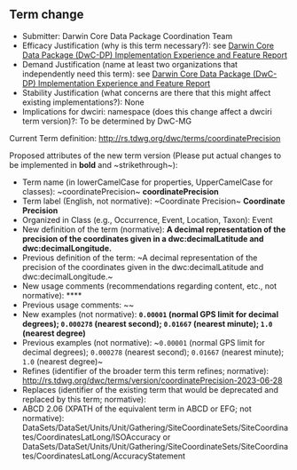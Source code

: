 ## Term change

* Submitter: Darwin Core Data Package Coordination Team
* Efficacy Justification (why is this term necessary?): see [Darwin Core Data Package (DwC-DP) Implementation Experience and Feature Report](https://gbif.github.io/dwc-dp/docs/dwc_dp_implementation_feature_reports.pdf)
* Demand Justification (name at least two organizations that independently need this term): see [Darwin Core Data Package (DwC-DP) Implementation Experience and Feature Report](https://gbif.github.io/dwc-dp/docs/dwc_dp_implementation_feature_reports.pdf)
* Stability Justification (what concerns are there that this might affect existing implementations?): None
* Implications for dwciri: namespace (does this change affect a dwciri term version)?: To be determined by DwC-MG

Current Term definition: http://rs.tdwg.org/dwc/terms/coordinatePrecision

Proposed attributes of the new term version (Please put actual changes to be implemented in **bold** and ~strikethrough~):

* Term name (in lowerCamelCase for properties, UpperCamelCase for classes): ~coordinatePrecision~ **coordinatePrecision**
* Term label (English, not normative): ~Coordinate Precision~ **Coordinate Precision**
* Organized in Class (e.g., Occurrence, Event, Location, Taxon): Event
* New definition of the term (normative): **A decimal representation of the precision of the coordinates given in a dwc:decimalLatitude and dwc:decimalLongitude.**
* Previous definition of the term: ~A decimal representation of the precision of the coordinates given in the dwc:decimalLatitude and dwc:decimalLongitude.~
* New usage comments (recommendations regarding content, etc., not normative): **** 
* Previous usage comments: ~~
* New examples (not normative): **`0.00001` (normal GPS limit for decimal degrees); `0.000278` (nearest second); `0.01667` (nearest minute); `1.0` (nearest degree)**
* Previous examples (not normative): ~`0.00001` (normal GPS limit for decimal degrees); `0.000278` (nearest second); `0.01667` (nearest minute); `1.0` (nearest degree)~
* Refines (identifier of the broader term this term refines; normative): http://rs.tdwg.org/dwc/terms/version/coordinatePrecision-2023-06-28
* Replaces (identifier of the existing term that would be deprecated and replaced by this term; normative): 
* ABCD 2.06 (XPATH of the equivalent term in ABCD or EFG; not normative): DataSets/DataSet/Units/Unit/Gathering/SiteCoordinateSets/SiteCoordinates/CoordinatesLatLong/ISOAccuracy or DataSets/DataSet/Units/Unit/Gathering/SiteCoordinateSets/SiteCoordinates/CoordinatesLatLong/AccuracyStatement
